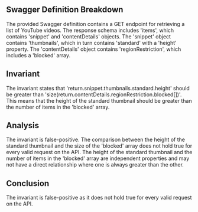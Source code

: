 ## Swagger Definition Breakdown

The provided Swagger definition contains a GET endpoint for retrieving a list of YouTube videos. The response schema includes 'items', which contains 'snippet' and 'contentDetails' objects. The 'snippet' object contains 'thumbnails', which in turn contains 'standard' with a 'height' property. The 'contentDetails' object contains 'regionRestriction', which includes a 'blocked' array.

## Invariant

The invariant states that 'return.snippet.thumbnails.standard.height' should be greater than 'size(return.contentDetails.regionRestriction.blocked[])'. This means that the height of the standard thumbnail should be greater than the number of items in the 'blocked' array.

## Analysis

The invariant is false-positive. The comparison between the height of the standard thumbnail and the size of the 'blocked' array does not hold true for every valid request on the API. The height of the standard thumbnail and the number of items in the 'blocked' array are independent properties and may not have a direct relationship where one is always greater than the other.

## Conclusion

The invariant is false-positive as it does not hold true for every valid request on the API.
